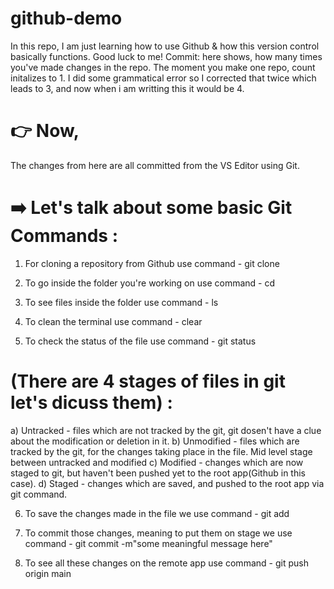 # github-demo
In this repo, I am just learning how to use Github &amp; how this version control basically functions. Good luck to me!
Commit: here shows, how many times you've made changes in the repo. The moment you make one repo, count initalizes to 1. I did some grammatical error so I corrected that twice which leads to 3, and now when i am writting this it would be 4.


# 👉 Now,
The changes from here are all committed from the VS Editor using Git.


# ➡️ Let's talk about some basic Git Commands :
1) For cloning a repository from Github use command - git clone <link of the website>

2) To go inside the folder you're working on use command - cd <folder name>

3) To see files inside the folder use command - ls

4) To clean the terminal use command - clear

5) To check the status of the file use command - git status

# (There are 4 stages of files in git let's dicuss them) :
a) Untracked -  files which are not tracked by the git, git dosen't have a clue about the modification or deletion in it.
b) Unmodified - files which are tracked by the git, for the changes taking place in the file. Mid level stage between untracked and modified
c) Modified -   changes which are now staged to git, but haven't been pushed yet to the root app(Github in this case).
d) Staged -     changes which are saved, and pushed to the root app via git command.


6) To save the changes made in the file we use command - git add <file name>

7) To commit those changes, meaning to put them on stage we use command - git commit -m"some meaningful message here"

8) To see all these changes on the remote app use command - git push origin main


